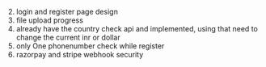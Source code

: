 <!-- 1. custom auth token -->

2. login and register page design
3. file upload progress
   <!-- 3. url feature -->
   <!-- final -->
4. already have the country check api and implemented, using that need to change the current inr or dollar
5. only One phonenumber check while register
6. razorpay and stripe webhook security
   <!-- 6. intimate after payment success or failure -->
   <!-- 7. intimate after cancel payment -->
      <!-- 6. if subscribed we need to update the localstorage plan : '' -->
      <!-- 8. different logic, using expiry date, every time checking the subscription id , create error
         {
         statusCode: 429,
         error: { description: 'Too many requests', code: 'BAD_REQUEST_ERROR' }
         } -->
   <!-- 2. we only check user.isStripe not user.isRazorpay in upload controller -->
   <!-- 3. cancel subscription for razorpay -->
   <!-- 2. maximumPage check -->
   <!-- 3. multiple format docs , epub and url  -->
   <!-- 3. query check -->
   <!-- 2. account page for subscription view, cancel -->
